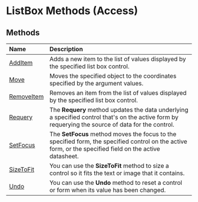 
# ListBox Methods (Access)

## Methods



|**Name**|**Description**|
|:-----|:-----|
|[AddItem](dab0c3e4-8ecc-774b-4c7e-f973eb4c1516.md)|Adds a new item to the list of values displayed by the specified list box control.|
|[Move](a16304f5-891c-b80c-80b3-1f75692cb30f.md)|Moves the specified object to the coordinates specified by the argument values.|
|[RemoveItem](5a2f010b-9888-9aff-fee1-1e9e596464e8.md)|Removes an item from the list of values displayed by the specified list box control.|
|[Requery](8daf0608-a2ce-75c3-2601-4071f6f498a5.md)|The  **Requery** method updates the data underlying a specified control that's on the active form by requerying the source of data for the control.|
|[SetFocus](a8d0c774-095c-34f5-7905-f67c48886832.md)|The  **SetFocus** method moves the focus to the specified form, the specified control on the active form, or the specified field on the active datasheet.|
|[SizeToFit](0b74f6d0-d33d-368c-d991-2b219072eae2.md)|You can use the  **SizeToFit** method to size a control so it fits the text or image that it contains.|
|[Undo](ec3947ec-69f2-ec23-ef25-1a9b50e1f901.md)|You can use the  **Undo** method to reset a control or form when its value has been changed.|
